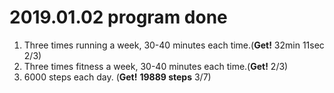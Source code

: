 # 2019.01.02 program done


 
1. Three times running a week, 30-40 minutes each time.(**Get!** 32min 11sec 2/3)
2. Three times fitness a week, 30-40 minutes each time.(**Get!** 2/3)
3. 6000 steps each day. (**Get!** **19889 steps** 3/7)
